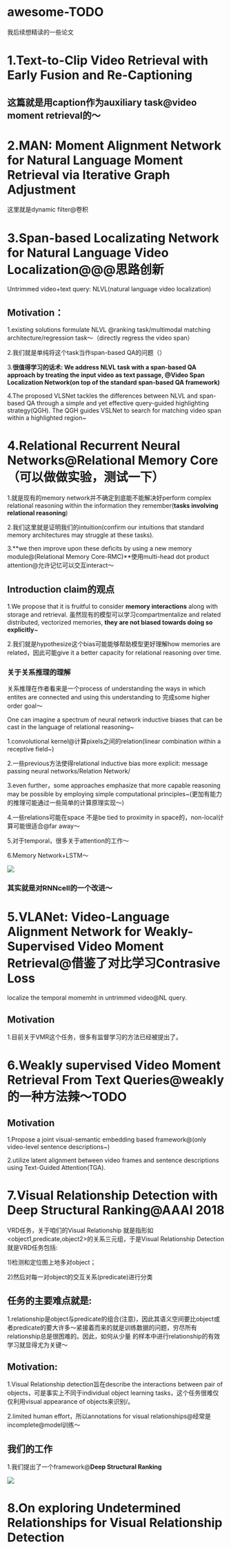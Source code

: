 # awesome-TODO
我后续想精读的一些论文

# 1.Text-to-Clip Video Retrieval with Early Fusion and Re-Captioning
## 这篇就是用caption作为auxiliary task@video moment retrieval的～

# 2.MAN: Moment Alignment Network for Natural Language Moment Retrieval via Iterative Graph Adjustment
这里就是dynamic filter@卷积

# 3.Span-based Localizating Network for Natural Language Video Localization@@@思路创新
Untrimmed video+text query: NLVL(natural language video localization)
## Motivation：
1.existing solutions formulate NLVL @ranking task/multimodal matching architecture/regression task～（directly regress the video span）

2.我们就是单纯将这个task当作span-based QA的问题（）

3.**很值得学习的话术: We address NLVL task with a span-based QA approach by treating the input video as text passage, @Video Span Localization Network(on top of the standard span-based QA framework)**

4.The proposed VLSNet tackles the differences between NLVL and span-based QA through a simple and yet effective query-guided highlighting strategy(QGH). The QGH guides VSLNet to search for matching video span within a highlighted region~

# 4.Relational Recurrent Neural Networks@Relational Memory Core（可以做做实验，测试一下）
1.就是现有的memory network并不确定到底能不能解决好perform complex relational reasoning within the information they remember(**tasks involving relational reasoning**)

2.我们这里就是证明我们的intuition(confirm our intuitions that standard memory architectures may struggle at these tasks).

3.**we then improve upon these deficits by using a new memory module@(Relational Memory Core-RMC)**使用multi-head dot product attention@允许记忆可以交互interact～

## Introduction claim的观点
1.We propose that it is fruitful to consider **memory interactions** along with storage and retrieval. 虽然现有的模型可以学习compartmentalize and related distributed, vectorized memories, **they are not biased towards doing so explicitly**~

2.我们就是hypothesize这个bias可能能够帮助模型更好理解how memories are related，因此可能give it a better capacity for relational reasoning over time.

### 关于关系推理的理解
关系推理在作者看来是一个process of understanding the ways in which entites are connected and using this understanding to 完成some higher order goal～

One can imagine a spectrum of neural network inductive biases that can be cast in the language of relational reasoning~

1.convolutional kernel@计算pixels之间的relation(linear combination within a receptive field~)

2.一些previous方法使得relational inductive bias more explicit: message passing neural networks/Relation Network/

3.even further，some approaches emphasize that more capable reasoning may be possible by employing simple computational principles~(更加有能力的推理可能通过一些简单的计算原理实现～)

4.一些relations可能在space 不是be tied to proximity in space的，non-local计算可能很适合@far away～

5.对于temporal，很多关于attention的工作～

6.Memory Network+LSTM～

![](RelationMem.jpg)

### 其实就是对RNNcell的一个改进～

# 5.VLANet: Video-Language Alignment Network for Weakly-Supervised Video Moment Retrieval@借鉴了对比学习Contrasive Loss
localize the temporal momemht in untrimmed video@NL query. 

## Motivation
1.目前关于VMR这个任务，很多有监督学习的方法已经被提出了。

# 6.Weakly supervised Video Moment Retrieval From Text Queries@weakly的一种方法辣～TODO
## Motivation
1.Propose a joint visual-semantic embedding based framework@(only video-level sentence descriptions~)

2.utilize latent alignment between video frames and sentence descriptions using Text-Guided Attention(TGA).

# 7.Visual Relationship Detection with Deep Structural Ranking@AAAI 2018
VRD任务，关于咱们的Visual Relationship 就是指形如<object1,predicate,object2>的关系三元组，于是Visual Relationship Detection就是VRD任务包括:

1)检测和定位图上地多对object；

2)然后对每一对object的交互关系(predicate)进行分类

## 任务的主要难点就是:
1.relationship是object与predicate的组合(注意)，因此其语义空间要比object或者predicate的要大许多～紧接着而来的就是训练数据的问题，穷尽所有relationship总是很困难的。因此，如何从少量
的样本中进行relationship的有效学习就显得尤为关键～

## Motivation:
1.Visual Relationship detection旨在describe the interactions between pair of objects，可是事实上不同于individual object learning tasks，这个任务很难仅仅利用visual appearance of objects来识别/。

2.limited human effort，所以annotations for visual relationships@经常是incomplete@model训练～

## 我们的工作
1.我们提出了一个framework@**Deep Structural Ranking**

![](DeepRank.jpg)

# 8.On exploring Undetermined Relationships for Visual Relationship Detection

























